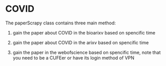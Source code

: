 # COVID

The paperScrapy class contains three main method:


1. gain the paper about COVID in the bioarixv based on spencific time

2. gain the paper about COVID in the arixv based on spencific time

3. gain the paper in the webofscience based on spencific time, note that you need to be a CUFEer or have its login method of VPN

